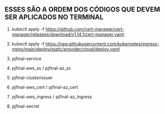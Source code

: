 ## ESSES SÃO A ORDEM DOS CÓDIGOS QUE DEVEM SER APLICADOS NO TERMINAL ##

1. kubectl apply -f https://github.com/cert-manager/cert-manager/releases/download/v1.14.1/cert-manager.yaml

2. kubectl apply -f https://raw.githubusercontent.com/kubernetes/ingress-nginx/main/deploy/static/provider/cloud/deploy.yaml

3. pjfinal-service

4. pjfinal-aws_ss / pjfinal-az_ss

5. pjfinal-clusterissuer

6. pjfinal-aws_cert / pjfinal-az_cert

7. pjfinal-aws_ingress / pjfinal-az_ingress

8. pjfinal-secret